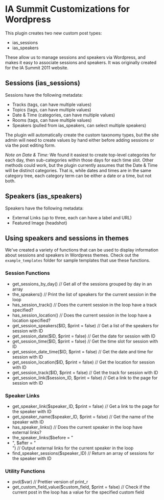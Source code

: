 # IA Summit Customizations for Wordpress

This plugin creates two new custom post types:

* ias_sessions
* ias_speakers

These allow us to manage sessions and speakers via Wordpress, and makes it easy to associate sessions and speakers. It was originally created for the IA Summit 2011 website.

## Sessions (ias_sessions)

Sessions have the following metadata:

* Tracks (tags, can have multiple values)
* Topics (tags, can have multiple values)
* Date & Time (categories, can have multiple values)
* Rooms (tags, can have multiple values)
* Speakers (pulled from ias_speakers, can select multiple speakers)

The plugin will automatically create the custom taxonomy types, but the site admin will need to create values by hand either before adding sessions or via the post editing form.

_Note on Date & Time:_ We found it easiest to create top-level categories for each day, then sub-categories within those days for each time slot. Other methods could work, but the plugin currently assumes that the Date & Time will be distinct categories. That is, while dates and times are in the same category tree, each category term can be either a date or a time, but not both.

## Speakers (ias_speakers)

Speakers have the following metadata:

* External Links (up to three, each can have a label and URL)
* Featured Image (headshot)

## Using speakers and sessions in themes

We've created a variety of functions that can be used to display information about sessions and speakers in Wordpress themes. Check out the `example_templates` folder for sample templates that use these functions.

### Session Functions

* get_sessions_by_day()                                   // Get all of the sessions grouped by day in an array             
* the_speakers()                                          // Print the list of speakers for the current session in the loop 
* has_session_track()                                     // Does the current session in the loop have a track specified?   
* has_session_location()                                  // Does the current session in the loop have a location specified?
* get_session_speakers($ID, $print = false)               // Get a list of the speakers for session with ID                 
* get_session_date($ID, $print = false)                   // Get the date for session with ID                               
* get_session_time($ID, $print = false)                   // Get the time slot for session with ID                          
* get_session_date_time($ID, $print = false)              // Get the date and time for session with ID                      
* get_session_location($ID, $print = false)               // Get the location for session with ID                           
* get_session_track($ID, $print = false)                  // Get the track for session with ID                              
* get_session_link($session_ID, $print = false)           // Get a link to the page for session with ID                     
                                                        
### Speaker Links                                       
                                                        
* get_speaker_link($speaker_ID, $print = false)           // Get a link to the page for the speaker with ID
* get_speaker_name($speaker_ID, $print = false)           // Get the name of the speaker with ID
* has_speaker_links()                                     // Does the current speaker in the loop have external links?
* the_speaker_links($before = "<li>", $after = "</li>")   // Output external links for the current speaker in the loop
* find_speaker_sessions($speaker_ID)                      // Return an array of sessions for the speaker with ID
                                                        
### Utility Functions                                   
                                                        
* pvd($var)                                               // Prettier version of print_r
* get_custom_field_value($custom_field, $print = false)   // Check if the current post in the loop has a value for the specified custom field